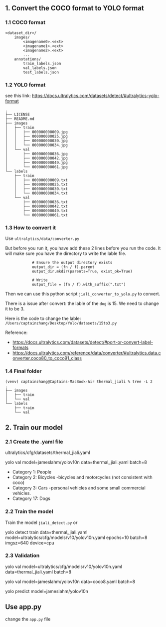 ## 1. Convert the COCO format to YOLO format

### 1.1 COCO format

```
<dataset_dir>/
    images/
        <imagename0>.<ext>
        <imagename1>.<ext>
        <imagename2>.<ext>
        ...
    annotations/
        train_labels.json
        val_labels.json
        test_labels.json
```

### 1.2 YOLO format

see this link: https://docs.ultralytics.com/datasets/detect/#ultralytics-yolo-format

```
.
├── LICENSE
├── README.md
├── images
│   ├── train
│   │   ├── 000000000009.jpg
│   │   ├── 000000000025.jpg
│   │   ├── 000000000030.jpg
│   │   └── 000000000034.jpg
│   └── val
│       ├── 000000000036.jpg
│       ├── 000000000042.jpg
│       ├── 000000000049.jpg
│       └── 000000000061.jpg
└── labels
    ├── train
    │   ├── 000000000009.txt
    │   ├── 000000000025.txt
    │   ├── 000000000030.txt
    │   └── 000000000034.txt
    └── val
        ├── 000000000036.txt
        ├── 000000000042.txt
        ├── 000000000049.txt
        └── 000000000061.txt
```

### 1.3 How to convert it

Use `ultralytics/data/converter.py`

But before you run it, you have add these 2 lines before you run the code. It will make sure you have the directory to write the lable file.

```
            # Ensure the output directory exists
            output_dir = (fn / f).parent
            output_dir.mkdir(parents=True, exist_ok=True)
  
            # Write
            output_file = (fn / f).with_suffix(".txt")
```

Then we can use this python script `jiali_converter_to_yolo.py` to convert.

There is a issue after convert: the lable of the `dog` is 15. We need to change it to be 3.

Here is the code to change the lable: `/Users/captainzhang/Desktop/Yolo/datasets/15to3.py`

Reference:

- https://docs.ultralytics.com/datasets/detect/#port-or-convert-label-formats
- https://docs.ultralytics.com/reference/data/converter/#ultralytics.data.converter.coco80_to_coco91_class

### 1.4 Final folder

```
(venv) captainzhang@Captains-MacBook-Air thermal_jiali % tree -L 2
.
├── images
│   ├── train
│   └── val
└── labels
    ├── train
    └── val
```

## 2. Train our model

### 2.1 Create the .yaml file

ultralytics/cfg/datasets/thermal_jiali.yaml

yolo val model=jameslahm/yolov10n data=thermal_jiali.yaml batch=8

- Category 1:  People
- Category 2:  Bicycles -bicycles and motorcycles (not consistent with coco)
- Category 3:  Cars -personal vehicles and some small commercial vehicles.
- Category 17:  Dogs

### 2.2 Train the model

Train the model `jiali_detect.py`
or

yolo detect train data=thermal_jiali.yaml model=ultralytics/cfg/models/v10/yolov10n.yaml epochs=10 batch=8 imgsz=640 device=cpu

### 2.3 Validation

yolo val model=ultralytics/cfg/models/v10/yolov10n.yaml data=thermal_jiali.yaml batch=8

yolo val model=jameslahm/yolov10n data=coco8.yaml batch=8

yolo predict model=jameslahm/yolov10n

## Use app.py

change the `app.py` file
